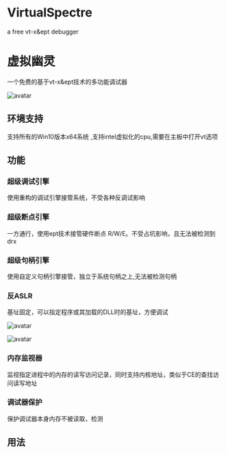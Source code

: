 # VirtualSpectre
a free vt-x&amp;ept debugger

# 虚拟幽灵
一个免费的基于vt-x&ept技术的多功能调试器

![avatar](https://wx4.sinaimg.cn/mw690/e9978128gy1gqecu134gdj21110cbq5m.jpg)

## 环境支持
支持所有的Win10版本x64系统 ,支持intel虚拟化的cpu,需要在主板中打开vt选项


## 功能

### 超级调试引擎
使用重构的调试引擎接管系统，不受各种反调试影响

### 超级断点引擎
一方通行，使用ept技术接管硬件断点 R/W/E。不受占坑影响，且无法被检测到drx

### 超级句柄引擎
使用自定义句柄引擎接管，独立于系统句柄之上,无法被检测句柄

### 反ASLR
基址固定，可以指定程序或其加载的DLL时的基址，方便调试

![avatar](https://wx4.sinaimg.cn/mw690/e9978128gy1gqecu142kcj211d0bdq82.jpg)

![avatar](https://wx4.sinaimg.cn/mw690/e9978128gy1gqecu15resj20wj09l46m.jpg)

### 内存监视器
监视指定进程中的内存的读写访问记录，同时支持内核地址，类似于CE的查找访问读写地址

### 调试器保护
保护调试器本身内存不被读取，检测

## 用法
